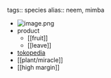 tags:: species
alias:: neem, mimba

- ![image.png](https://peach-geographical-bat-397.mypinata.cloud/ipfs/Qma8Et35R8iZQyy6cnqc9czJRhTgbzFEaYw6GgUzCNdQ5U)
- product
	- [[fruit]]
	- [[leave]]
- [tokopedia](https://www.tokopedia.com/armenda/seedcenter-2-benih-biji-buah-mimba-margosier-margosatree-neem-tree?extParam=ivf%3Dfalse%26src%3Dsearch)
- [[plant/miracle]]
- [[high margin]]